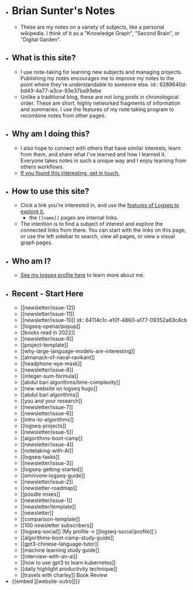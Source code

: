 - # Brian Sunter's Notes
	- These are my notes on a variety of subjects, like a personal wikipedia. I think of it as a "Knowledge Graph", "Second Brain", or "Digital Garden".
- ## What is this site?
	- I use note-taking for learning new subjects and managing projects. Publishing my notes encourages me to improve my notes to the point where they're understandable to someone else.
	  id:: 6289640d-bd43-4a77-a3ce-93e37ba93ebe
	- Unlike a traditional blog, these are not long posts in chronological order. These are short, highly networked fragments of information and summaries. I use the features of my note taking program to recombine notes from other pages.
- ## Why am I doing this?
	- I also hope to connect with others that have similar interests, learn from them, and share what I've learned and how I learned it. Everyone takes notes in such a unique way and I enjoy learning from others workflows.
	- [If you found this interesting, get in touch.](https://twitter.com/Bsunter)
- ## How to use this site?
	- Click a link you're interested in, and use the [features of Logseq to explore it.](https://docs.logseq.com/#/page/Contents)
		- the `[[name]]` pages are internal links.
	- The intention is to find a subject of interest and explore the connected links from there. You can start with the links on this page, or use the left sidebar to search, view all pages, or view a visual graph pages.
- ## Who am I?
	- [See my logseq profile here]([[logseq-social/profile]]) to learn more about me.
- ## Recent - Start Here
	- [[newsletter/issue-12]]
	- [[newsletter/issue-11]]
	- [[newsletter/issue-10]]
	  id:: 64114c1c-e10f-4860-a177-09352a63c4cb
	- [[logseq-openai/popup]]
	- [[books read in 2022]]
	- [[newsletter/issue-9]]
	- [[project-template]]
	- [[why-large-language-models-are-interesting]]
	- [[almanack-of-naval-ravikant]]
	- [[headphone-eye-mask]]
	- [[newsletter/issue-8]]
	- [[integer-sum-formula]]
	- [[abdul bari algorithms/time-complexity]]
	- [[new website on logseq hugo]]
	- [[abdul bari algorithms]]
	- [[you and your research]]
	- [[newsletter/issue-7]]
	- [[newsletter/issue-6]]
	- [[intro-to-algorithms]]
	- [[logseq-projects]]
	- [[newsletter/issue-5]]
	- [[algorithms-boot-camp]]
	- [[newsletter/issue-4]]
	- [[notetaking-with-AI]]
	- [[logseq-tasks]]
	- [[newsletter/issue-3]]
	- [[logseq-getting-started]]
	- [[omnivore-logseq-guide]]
	- [[newsletter/issue-2]]
	- [[newsletter-roadmap]]
	- [[poodle mixes]]
	- [[newsletter/issue-1]]
	- [[newsletter/template]]
	- [[newsletter]]
	- [[comparison-template]]
	- [[100 newsletter subscribers]]
	- [[logseq-social]] (My profile -> [[logseq-social/profile]] )
	- [[algorithms-boot-camp-study-guide]]
	- [[gpt3-chinese-language-tutor]]
	- [[machine learning study guide]]
	- [[interview-with-an-ai]]
	- [[how to use gpt3 to learn kubernetes]]
	- [[daily highlight productivity technique]]
	- [[travels with charley]] Book Review
- {{embed [[website-outro]]}}